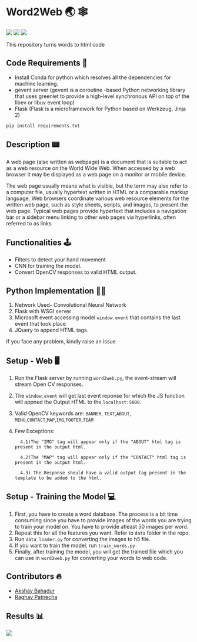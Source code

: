# Word2Web 🌏 🕸️
[![](https://img.shields.io/github/license/sourcerer-io/hall-of-fame.svg?colorB=ff0000)](https://github.com/akshaybahadur21/Emojinator/blob/master/LICENSE.md)
[![](https://img.shields.io/badge/Raghav-Patnecha-0000ff.svg)](https://raghavpatnecha.github.io/)
[![](https://img.shields.io/badge/Akshay-Bahadur-brightgreen.svg?colorB=ff0000)](https://akshaybahadur.com)

This repository turns words to html code

## Code Requirements 🦄

- Install Conda for python which resolves all the dependencies for machine learning.
- gevent server (gevent is a coroutine -based Python networking library that uses greenlet to provide a high-level synchronous API on top of the libev or libuv event loop)
- Flask (Flask is a microframework for Python based on Werkzeug, Jinja 2)

`pip install requirements.txt`

## Description 📟

A web page (also written as webpage) is a document that is suitable to act as a web resource on the World Wide Web. When accessed by a web browser it may be displayed as a web page on a monitor or mobile device.

The web page usually means what is visible, but the term may also refer to a computer file, usually hypertext written in HTML or a comparable markup language. Web browsers coordinate various web resource elements for the written web page, such as style sheets, scripts, and images, to present the web page. Typical web pages provide hypertext that includes a navigation bar or a sidebar menu linking to other web pages via hyperlinks, often referred to as links

## Functionalities 🕹️

- Filters to detect your hand movement
- CNN for training the model.
- Convert OpenCV responses to valid HTML output.


## Python Implementation 👨‍🔬

1) Network Used- Convolutional Neural Network
2) Flask with WSGI server
3) Microsoft event accessing model `window.event` that contains the last event that took place
4) JQuery to append HTML tags.

If you face any problem, kindly raise an issue

## Setup - Web 🖥️

1) Run the Flask server by running `word2web.py`, the event-stream will stream Open CV responses. 
2) The `window.event` will get last event reponse for which the JS function will appned the Output HTML to the `localhost:5000`.
3) Valid OpenCV keywords are:
`BANNER`, `TEXT`,`ABOUT`, `MENU`,`CONTACT`,`MAP`,`IMG`,`FOOTER`,`TEAM`
4) Few Exceptions:

         4.1)The "IMG" tag will appear only if the "ABOUT" html tag is present in the output html.
         
         4.2)The "MAP" tag will appear only if the "CONTACT" html tag is present in the output html.
         
         4.3) The Response should have a valid output tag present in the template to be added to the html.
     

## Setup - Training the Model 💻

1) First, you have to create a word database. The process is a bit time consuming since you have to provide images of the words you are trying to train your model on. You have to provide atleast 50 images per word.
2) Repeat this for all the features you want. Refer to `data` folder in the repo.
3) Run `data_loader.py` for converting the images to h5 file.
4) If you want to train the model, run `train_words.py`
5) Finally, after training the model, you will get the trained file which you can use in `word2web.py` for converting your words to web code.

## Contributors 🔥
- [Akshay Bahadur](https://github.com/akshaybahadur21/)
- [Raghav Patnecha](https://github.com/raghavpatnecha)

## Results 📊
<img src="https://github.com/raghavpatnecha/Word2Web/blob/master/w2w_2.gif">

